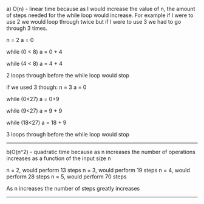 a) O(n) - linear time because as I would increase the value of n, the amount of steps needed for the while loop would increase. For example if I were to use 2 we would loop through twice but if I were to use 3 we had to go through 3 times.

n = 2
a = 0

while (0 < 8)
a = 0 + 4

while (4 < 8)
a = 4 + 4

2 loops through before the while loop would stop

if we used 3 though:
n = 3
a = 0

while (0<27)
a = 0+9

while (9<27)
a = 9 + 9

while (18<27)
a = 18 + 9

3 loops through before the while loop would stop


---------------------------------------------------------------------------

b)O(n^2) - quadratic time because as n increases the number of operations increases as a function of the input size n

n = 2, would perform 13 steps
n = 3, would perform 19 steps
n = 4, would perform 28 steps
n = 5, would perform 70 steps

As n increases the number of steps greatly increases 


---------------------------------------------------------------------------------



